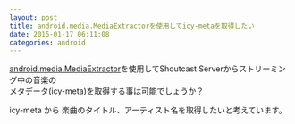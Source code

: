```yaml
---
layout: post
title: android.media.MediaExtractorを使用してicy-metaを取得したい
date: 2015-01-17 06:11:08
categories: android
---
```

<p><a href="http://developer.android.com/reference/android/media/MediaExtractor.html" rel="nofollow">android.media.MediaExtractor</a>を使用してShoutcast Serverからストリーミング中の音楽の<br>
メタデータ(icy-meta)を取得する事は可能でしょうか？</p>

<p>icy-meta から 楽曲のタイトル、アーティスト名を取得したいと考えています。</p>
